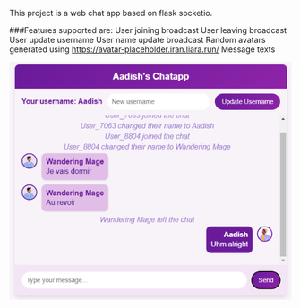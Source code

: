 This project is a web chat app based on flask socketio.

###Features supported are:
User joining broadcast
User leaving broadcast
User update username
User name update broadcast
Random avatars generated using https://avatar-placeholder.iran.liara.run/
Message texts

![img.png](img.png)
